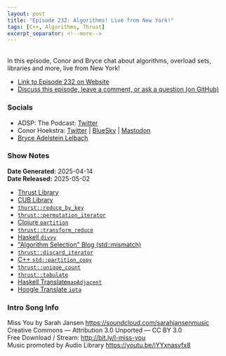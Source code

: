 ```yaml
---
layout: post
title: "Episode 232: Algorithms! Live from New York!"
tags: [C++, Algorithms, Thrust]
excerpt_separator: <!--more-->
---
```


<div id="buzzsprout-player-17082822"></div><script src="https://www.buzzsprout.com/1501960/episodes/17082822-episode-232-algorithms-live-from-new-york.js?container_id=buzzsprout-player-17082822&player=small" type="text/javascript" charset="utf-8"></script>

<br>In this episode, Conor and Bryce chat about algorithms, overload sets, libraries and more, live from New York!

<!--more-->

* [Link to Episode 232 on Website](https://adspthepodcast.com/2025/05/02/Episode-232.html)
* [Discuss this episode, leave a comment, or ask a question (on GitHub)](https://github.com/codereport/adsp2/discussions/131)

### Socials
 
* ADSP: The Podcast: [Twitter](https://twitter.com/adspthepodcast)
* Conor Hoekstra: [Twitter](https://twitter.com/code_report) \| [BlueSky](https://bsky.app/profile/codereport.bsky.social) \| [Mastodon](https://mastodon.social/@code_report)
* [Bryce Adelstein Lelbach](https://twitter.com/blelbach)

### Show Notes

**Date Generated:** 2025-04-14 <br>
**Date Released:** 2025-05-02

* [Thrust Library](https://docs.nvidia.com/cuda/thrust/)
* [CUB Library](https://nvidia.github.io/cccl/cub/)
* [`thurst::reduce_by_key`](https://nvidia.github.io/cccl/thrust/api/groups/group__reductions.html#function-reduce-by-key)
* [`thrust::permutation_iterator`](https://nvidia.github.io/cccl/thrust/api/function_group__fancyiterator_1ga3b3bbd097ef9c112595962690f0741b8.html)
* [Clojure `partition`](https://hoogletranslate.com/?q=11&type=by-algo-id)
* [`thrust::transform_reduce`](https://thrust.github.io/doc/group__transformed__reductions_gaba339b23d412c93369720f2df77914ed.html#gaba339b23d412c93369720f2df77914ed)
* [Haskell `divvy`](https://hackage.haskell.org/package/split-0.2.5/docs/Data-List-Split.html#v:divvy)
* ["Algorithm Selection" Blog (std::mismatch)](https://codereport.github.io/Algorithm-Selection/)
* [`thrust::discard_iterator`](https://nvidia.github.io/cccl/thrust/api/classthrust_1_1discard__iterator.html)
* [C++ `std::partition_copy`](https://en.cppreference.com/w/cpp/algorithm/partition_copy)
* [`thrust::unique_count`](https://thrust.github.io/doc/group__stream__compaction_ga1e87cb4a2eea42c44512d0ce8fd0c3c6.html#ga1e87cb4a2eea42c44512d0ce8fd0c3c6)
* [`thrust::tabulate`](https://thrust.github.io/doc/group__transformations_ga0408227dba108ecd776cf306106c58a3.html#ga0408227dba108ecd776cf306106c58a3)
* [Haskell Translate`mapAdjacent`](https://hoogletranslate.com/?q=5&type=by-algo-id)
* [Hoogle Translate `iota`](https://hoogletranslate.com/?q=8&type=by-algo-id)

### Intro Song Info
 
Miss You by Sarah Jansen https://soundcloud.com/sarahjansenmusic<br>
Creative Commons — Attribution 3.0 Unported — CC BY 3.0<br>
Free Download / Stream: http://bit.ly/l-miss-you<br>
Music promoted by Audio Library https://youtu.be/iYYxnasvfx8<br>
